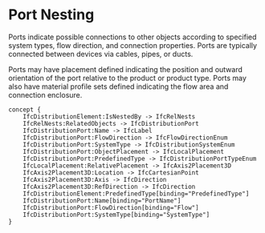 Port Nesting
============

Ports indicate possible connections to other objects according to specified system types, flow direction, and connection properties. Ports are typically connected between devices via cables, pipes, or ducts.

Ports may have placement defined indicating the position and outward orientation of the port relative to the product or product type. Ports may also have material profile sets defined indicating the flow area and connection enclosure.

```
concept {
    IfcDistributionElement:IsNestedBy -> IfcRelNests
    IfcRelNests:RelatedObjects -> IfcDistributionPort
    IfcDistributionPort:Name -> IfcLabel
    IfcDistributionPort:FlowDirection -> IfcFlowDirectionEnum
    IfcDistributionPort:SystemType -> IfcDistributionSystemEnum
    IfcDistributionPort:ObjectPlacement -> IfcLocalPlacement
    IfcDistributionPort:PredefinedType -> IfcDistributionPortTypeEnum
    IfcLocalPlacement:RelativePlacement -> IfcAxis2Placement3D
    IfcAxis2Placement3D:Location -> IfcCartesianPoint
    IfcAxis2Placement3D:Axis -> IfcDirection
    IfcAxis2Placement3D:RefDirection -> IfcDirection
    IfcDistributionElement:PredefinedType[binding="PredefinedType"]
    IfcDistributionPort:Name[binding="PortName"]
    IfcDistributionPort:FlowDirection[binding="Flow"]
    IfcDistributionPort:SystemType[binding="SystemType"]
}
```
